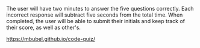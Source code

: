 The user will have two minutes to answer the five questions correctly. Each incorrect response will subtract five seconds from the total time. When completed, the user will be able to submit their initials and keep track of their score, as well as other's.

https://mbubel.github.io/code-quiz/